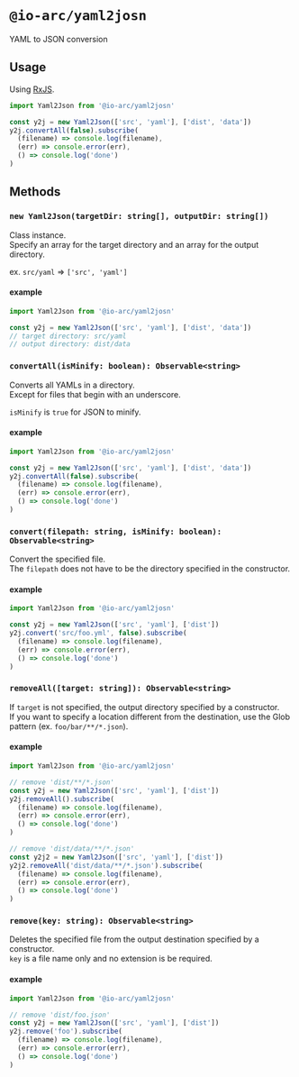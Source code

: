 # `@io-arc/yaml2josn`

YAML to JSON conversion

## Usage

Using [RxJS](https://rxjs-dev.firebaseapp.com/).

```typescript
import Yaml2Json from '@io-arc/yaml2josn'

const y2j = new Yaml2Json(['src', 'yaml'], ['dist', 'data'])
y2j.convertAll(false).subscribe(
  (filename) => console.log(filename),
  (err) => console.error(err),
  () => console.log('done')
)
```

## Methods

### `new Yaml2Json(targetDir: string[], outputDir: string[])`

Class instance.  
Specify an array for the target directory and an array for the output directory.

ex. `src/yaml` => `['src', 'yaml']`

#### example

```typescript
import Yaml2Json from '@io-arc/yaml2josn'

const y2j = new Yaml2Json(['src', 'yaml'], ['dist', 'data'])
// target directory: src/yaml
// output directory: dist/data
```

### `convertAll(isMinify: boolean): Observable<string>`

Converts all YAMLs in a directory.  
Except for files that begin with an underscore.

`isMinify` is `true` for JSON to minify.

#### example

```typescript
import Yaml2Json from '@io-arc/yaml2josn'

const y2j = new Yaml2Json(['src', 'yaml'], ['dist', 'data'])
y2j.convertAll(false).subscribe(
  (filename) => console.log(filename),
  (err) => console.error(err),
  () => console.log('done')
)
```

### `convert(filepath: string, isMinify: boolean): Observable<string>`

Convert the specified file.  
The `filepath` does not have to be the directory specified in the constructor.

#### example

```typescript
import Yaml2Json from '@io-arc/yaml2josn'

const y2j = new Yaml2Json(['src', 'yaml'], ['dist'])
y2j.convert('src/foo.yml', false).subscribe(
  (filename) => console.log(filename),
  (err) => console.error(err),
  () => console.log('done')
)
```

### `removeAll([target: string]): Observable<string>`

If `target` is not specified, the output directory specified by a constructor.  
If you want to specify a location different from the destination, use the Glob pattern (ex. `foo/bar/**/*.json`).

#### example

```typescript
import Yaml2Json from '@io-arc/yaml2josn'

// remove 'dist/**/*.json'
const y2j = new Yaml2Json(['src', 'yaml'], ['dist'])
y2j.removeAll().subscribe(
  (filename) => console.log(filename),
  (err) => console.error(err),
  () => console.log('done')
)

// remove 'dist/data/**/*.json'
const y2j2 = new Yaml2Json(['src', 'yaml'], ['dist'])
y2j2.removeAll('dist/data/**/*.json').subscribe(
  (filename) => console.log(filename),
  (err) => console.error(err),
  () => console.log('done')
)
```

### `remove(key: string): Observable<string>`

Deletes the specified file from the output destination specified by a constructor.  
`key` is a file name only and no extension is be required.

#### example

```typescript
import Yaml2Json from '@io-arc/yaml2josn'

// remove 'dist/foo.json'
const y2j = new Yaml2Json(['src', 'yaml'], ['dist'])
y2j.remove('foo').subscribe(
  (filename) => console.log(filename),
  (err) => console.error(err),
  () => console.log('done')
)
```
